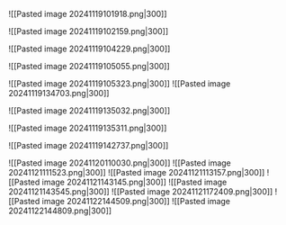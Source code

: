 ![[Pasted image 20241119101918.png|300]]


![[Pasted image 20241119102159.png|300]]

![[Pasted image 20241119104229.png|300]]

![[Pasted image 20241119105055.png|300]]

![[Pasted image 20241119105323.png|300]]
![[Pasted image 20241119134703.png|300]]

![[Pasted image 20241119135032.png|300]]

![[Pasted image 20241119135311.png|300]]

![[Pasted image 20241119142737.png|300]]

![[Pasted image 20241120110030.png|300]]
![[Pasted image 20241121111523.png|300]]
![[Pasted image 20241121113157.png|300]]
![[Pasted image 20241121143145.png|300]]
![[Pasted image 20241121143545.png|300]]
![[Pasted image 20241121172409.png|300]]
![[Pasted image 20241122144509.png|300]]
![[Pasted image 20241122144809.png|300]]
